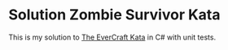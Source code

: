 # Solution Zombie Survivor Kata
This is my solution to [The EverCraft Kata](https://github.com/PuttingTheDnDInTDD/EverCraft-Kata) in C# with unit tests.

